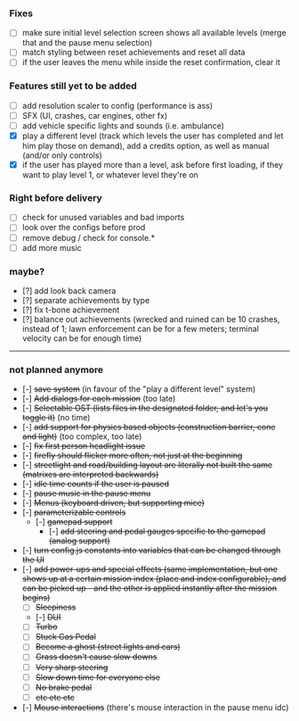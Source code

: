 ### Fixes

- [ ] make sure initial level selection screen shows all available levels (merge that and the pause menu selection)
- [ ] match styling between reset achievements and reset all data
- [ ] if the user leaves the menu while inside the reset confirmation, clear it

### Features still yet to be added

- [ ] add resolution scaler to config (performance is ass)
- [ ] SFX (UI, crashes, car engines, other fx)
- [ ] add vehicle specific lights and sounds (i.e. ambulance)
- [x] play a different level (track which levels the user has completed and let him play those on demand), add a credits option, as well as manual (and/or only controls)
- [x] if the user has played more than a level, ask before first loading, if they want to play level 1, or whatever level they're on

### Right before delivery

- [ ] check for unused variables and bad imports
- [ ] look over the configs before prod
- [ ] remove debug / check for console.*
- [ ] add more music

### maybe?

- [?] add look back camera
- [?] separate achievements by type
- [?] fix t-bone achievement
- [?] balance out achievements (wrecked and ruined can be 10 crashes, instead of 1; lawn enforcement can be for a few meters; terminal velocity can be for enough time)

---

### not planned anymore

- [-] ~~save system~~ (in favour of the "play a different level" system)
- [-] ~~Add dialogs for each mission~~ (too late)
- [-] ~~Selectable OST (lists files in the designated folder, and let's you toggle it)~~ (no time)
- [-] ~~add support for physics based objects (construction barrier, cone and light)~~ (too complex, too late)
- [-] ~~fix first person headlight issue~~
- [-] ~~firefly should flicker more often, not just at the beginning~~
- [-] ~~streetlight and road/building layout are literally not built the same (matrixes are interpreted backwards)~~
- [-] ~~idle time counts if the user is paused~~
- [-] ~~pause music in the pause menu~~
- [-] ~~Menus (keyboard driven, but supporting mice)~~
- [-] ~~parameterizable controls~~
    - [-] ~~gamepad support~~
        - [-] ~~add steering and pedal gauges specific to the gamepad (analog support)~~
- [-] ~~turn config.js constants into variables that can be changed through the UI~~
- [-] ~~add power-ups and special effects (same implementation, but one shows up at a certain mission index (place and index configurable), and can be picked up - and the other is applied instantly after the mission begins)~~
    - [ ] ~~Sleepiness~~
    - [-] ~~DUI~~
    - [ ] ~~Turbo~~
    - [ ] ~~Stuck Gas Pedal~~
    - [ ] ~~Become a ghost (street lights and cars)~~
    - [ ] ~~Grass doesn't cause slow downs~~
    - [ ] ~~Very sharp steering~~
    - [ ] ~~Slow down time for everyone else~~
    - [ ] ~~No brake pedal~~
    - [ ] ~~etc etc etc~~
- [-] ~~Mouse interactions~~ (there's mouse interaction in the pause menu idc)